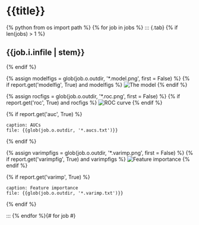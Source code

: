 # {{title}}

{% python from os import path %}
{% for job in jobs %}
::: {.tab}
{% if len(jobs) > 1 %}
## {{job.i.infile | stem}}
{% endif %}


{% assign modelfigs = glob(job.o.outdir, '*.model.png', first = False) %}
{% if report.get('modelfig', True) and modelfigs %}
![The model]({{modelfigs[0]}})
{% endif %}

{% assign rocfigs = glob(job.o.outdir, '*.roc.png', first = False) %}
{% if report.get('roc', True) and rocfigs %}
![ROC curve]({{rocfigs[0]}})
{% endif %}

{% if report.get('auc', True) %}
```table
caption: AUCs
file: {{glob(job.o.outdir, '*.aucs.txt')}}
```
{% endif %}

{% assign varimpfigs = glob(job.o.outdir, '*.varimp.png', first = False) %}
{% if report.get('varimpfig', True) and varimpfigs %}
![Feature importance]({{varimpfigs[0]}})
{% endif %}

{% if report.get('varimp', True) %}
```table
caption: Feature importance
file: {{glob(job.o.outdir, '*.varimp.txt')}}
```
{% endif %}

:::
{% endfor %}{# for job #}